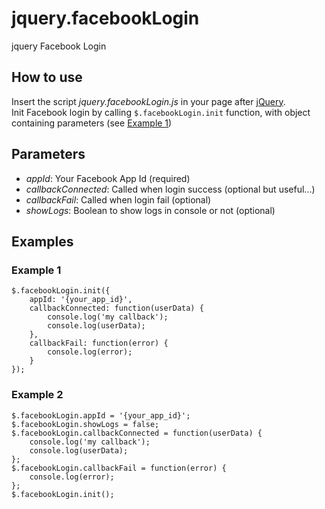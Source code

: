 # jquery.facebookLogin
jquery Facebook Login

<h2>How to use</h2>
Insert the script <em>jquery.facebookLogin.js</em> in your page after <a href="http://jquery.com/download/" target="_blank">jQuery</a>.<br/>
Init Facebook login by calling <code>$.facebookLogin.init</code> function, with object containing parameters (see <a href="#e1">Example 1</a>)<br/>

<h2>Parameters</h2>
<ul>
	<li><em>appId</em>: Your Facebook App Id (required)</li>
	<li><em>callbackConnected</em>: Called when login success (optional but useful...)</li>
	<li><em>callbackFail</em>: Called when login fail (optional)</li>
	<li><em>showLogs</em>: Boolean to show logs in console or not (optional)</li>
</ul>


<h2>Examples</h2>

<h3 id="#e1">Example 1</h3>
<pre><code>$.facebookLogin.init({
	appId: '{your_app_id}',
	callbackConnected: function(userData) {
		console.log('my callback');
		console.log(userData);
	},
	callbackFail: function(error) {
		console.log(error);
	}
});</code></pre>

<h3>Example 2</h3>
<pre><code>$.facebookLogin.appId = '{your_app_id}';
$.facebookLogin.showLogs = false;
$.facebookLogin.callbackConnected = function(userData) {
	console.log('my callback');
	console.log(userData);
};
$.facebookLogin.callbackFail = function(error) {
	console.log(error);
};
$.facebookLogin.init();</code></pre>